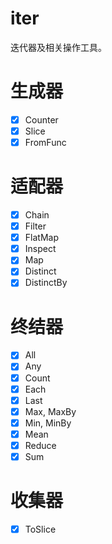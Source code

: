 iter
===
迭代器及相关操作工具。

# 生成器
* [x] Counter
* [x] Slice
* [x] FromFunc
# 适配器
* [x] Chain
* [x] Filter
* [x] FlatMap
* [x] Inspect
* [x] Map
* [x] Distinct
* [x] DistinctBy
# 终结器
* [x] All
* [x] Any
* [x] Count
* [x] Each
* [x] Last
* [x] Max, MaxBy
* [x] Min, MinBy
* [x] Mean
* [x] Reduce
* [x] Sum
# 收集器
* [x] ToSlice
